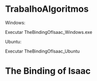 # TrabalhoAlgoritmos

Windows:

Executar TheBindingOfIsaac_Windows.exe

Ubuntu:

Executar TheBindingOfIsaac_Ubuntu

# The Binding of Isaac
